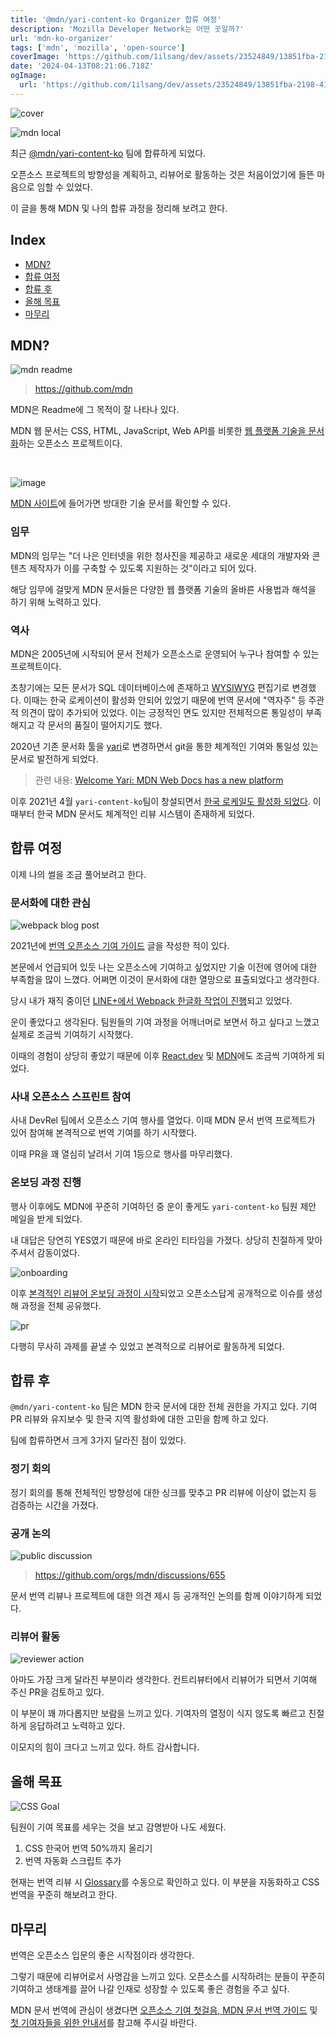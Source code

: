 ```yaml
---
title: '@mdn/yari-content-ko Organizer 합류 여정'
description: 'Mozilla Developer Network는 어떤 곳일까?'
url: 'mdn-ko-organizer'
tags: ['mdn', 'mozilla', 'open-source']
coverImage: 'https://github.com/1ilsang/dev/assets/23524849/13851fba-2198-4113-aae2-8e6aedc05e2e'
date: '2024-04-13T08:21:06.718Z'
ogImage:
  url: 'https://github.com/1ilsang/dev/assets/23524849/13851fba-2198-4113-aae2-8e6aedc05e2e'
---
```


![cover](https://github.com/1ilsang/dev/assets/23524849/8dba134c-4d8a-431e-b08b-ef37257b2ff9 'cover')

![mdn local](https://github.com/1ilsang/dev/assets/23524849/d81fe59a-9c77-4c96-a235-c95ae48d23a0 'l')

최근 [@mdn/yari-content-ko](https://developer.mozilla.org/en-US/docs/MDN/Community/Contributing/Translated_content#korean_ko) 팀에 합류하게 되었다.

오픈소스 프로젝트의 방향성을 계획하고, 리뷰어로 활동하는 것은 처음이었기에 들뜬 마음으로 임할 수 있었다.

이 글을 통해 MDN 및 나의 합류 과정을 정리해 보려고 한다.

## Index

- [MDN?](#mdn)
- [합류 여정](#합류-여정)
- [합류 후](#합류-후)
- [올해 목표](#올해-목표)
- [마무리](#마무리)

## MDN?

![mdn readme](https://github.com/1ilsang/dev/assets/23524849/ddd6058a-4e20-4033-abdd-22aac50a5e55 'l')

> https://github.com/mdn

MDN은 Readme에 그 목적이 잘 나타나 있다.

MDN 웹 문서는 CSS, HTML, JavaScript, Web API를 비롯한 <u>웹 플랫폼 기술을 문서화</u>하는 오픈소스 프로젝트이다.

<br />

![image](https://github.com/1ilsang/dev/assets/23524849/46cddd6a-8dd8-40a4-a376-f936e4f236eb 'l')

[MDN 사이트](https://developer.mozilla.org/)에 들어가면 방대한 기술 문서를 확인할 수 있다.

### 임무

MDN의 임무는 "더 나은 인터넷을 위한 청사진을 제공하고 새로운 세대의 개발자와 콘텐츠 제작자가 이를 구축할 수 있도록 지원하는 것"이라고 되어 있다.

해당 임무에 걸맞게 MDN 문서들은 다양한 웹 플랫폼 기술의 올바른 사용법과 해석을 하기 위해 노력하고 있다.

### 역사

MDN은 2005년에 시작되어 문서 전체가 오픈소스로 운영되어 누구나 참여할 수 있는 프로젝트이다.

초창기에는 모든 문서가 SQL 데이터베이스에 존재하고 [WYSIWYG](https://ko.wikipedia.org/wiki/%EC%9C%84%EC%A7%80%EC%9C%84%EA%B7%B8) 편집기로 변경했다. 이때는 한국 로케이션이 활성화 안되어 있었기 때문에 번역 문서에 "역자주" 등 주관적 의견이 많이 추가되어 있었다. 이는 긍정적인 면도 있지만 전체적으론 통일성이 부족해지고 각 문서의 품질이 떨어지기도 했다.

2020년 기존 문서화 툴을 [yari](https://github.com/mdn/yari)로 변경하면서 git을 통한 체계적인 기여와 통일성 있는 문서로 발전하게 되었다.

> 관련 내용: [Welcome Yari: MDN Web Docs has a new platform](https://hacks.mozilla.org/2020/12/welcome-yari-mdn-web-docs-has-a-new-platform/)

이후 2021년 4월 `yari-content-ko`팀이 창설되면서 [한국 로케일도 활성화 되었다](https://egas.tistory.com/16). 이때부터 한국 MDN 문서도 체계적인 리뷰 시스템이 존재하게 되었다.

## 합류 여정

이제 나의 썰을 조금 풀어보려고 한다.

### 문서화에 대한 관심

![webpack blog post](https://github.com/1ilsang/dev/assets/23524849/befec4ad-700e-4662-be10-9074fb44e8c4 'l')

2021년에 [번역 오픈소스 기여 가이드](https://blog.naver.com/1ilsang/222517766844) 글을 작성한 적이 있다.

본문에서 언급되어 있듯 나는 오픈소스에 기여하고 싶었지만 기술 이전에 영어에 대한 부족함을 많이 느꼈다. 어쩌면 이것이 문서화에 대한 열망으로 표출되었다고 생각한다.

당시 내가 재직 중이던 [LINE+에서 Webpack 한글화 작업이 진행](https://github.com/line/webpack.kr)되고 있었다.

운이 좋았다고 생각된다. 팀원들의 기여 과정을 어깨너머로 보면서 하고 싶다고 느꼈고 실제로 조금씩 기여하기 시작했다.

이때의 경험이 상당히 좋았기 때문에 이후 [React.dev](https://github.com/reactjs/ko.react.dev) 및 [MDN](https://github.com/mdn/translated-content)에도 조금씩 기여하게 되었다.

### 사내 오픈소스 스프린트 참여

사내 DevRel 팀에서 오픈소스 기여 행사를 열었다. 이때 MDN 문서 번역 프로젝트가 있어 참여해 본격적으로 번역 기여를 하기 시작했다.

이때 PR을 꽤 열심히 날려서 기여 1등으로 행사를 마무리했다.

### 온보딩 과정 진행

행사 이후에도 MDN에 꾸준히 기여하던 중 운이 좋게도 `yari-content-ko` 팀원 제안 메일을 받게 되었다.

내 대답은 당연히 YES였기 때문에 바로 온라인 티타임을 가졌다. 상당히 친절하게 맞아주셔서 감동이었다.

![onboarding](https://github.com/1ilsang/dev/assets/23524849/ba4afedd-de90-421f-86f5-2fdb4e585a16)

이후 [본격적인 리뷰어 온보딩 과정이 시작](https://github.com/mdn/translated-content/issues/18056)되었고 오픈소스답게 공개적으로 이슈를 생성해 과정을 전체 공유했다.

![pr](https://github.com/1ilsang/dev/assets/23524849/36d21f62-9393-4944-aa58-6334d92c5ab8)

다행히 무사히 과제를 끝낼 수 있었고 본격적으로 리뷰어로 활동하게 되었다.

## 합류 후

`@mdn/yari-content-ko` 팀은 MDN 한국 문서에 대한 전체 권한을 가지고 있다. 기여 PR 리뷰와 유지보수 및 한국 지역 활성화에 대한 고민을 함께 하고 있다.

팀에 합류하면서 크게 3가지 달라진 점이 있었다.

### 정기 회의

정기 회의를 통해 전체적인 방향성에 대한 싱크를 맞추고 PR 리뷰에 이상이 없는지 등 검증하는 시간을 가졌다.

### 공개 논의

![public discussion](https://github.com/1ilsang/dev/assets/23524849/be2b4218-3354-4f53-b8d3-602bffb0a3ee)

> https://github.com/orgs/mdn/discussions/655

문서 번역 리뷰나 프로젝트에 대한 의견 제시 등 공개적인 논의를 함께 이야기하게 되었다.

### 리뷰어 활동

![reviewer action](https://github.com/1ilsang/dev/assets/23524849/179ee6ef-7a65-47f0-be65-f0706627250b)

아마도 가장 크게 달라진 부분이라 생각한다. 컨트리뷰터에서 리뷰어가 되면서 기여해 주신 PR을 검토하고 있다.

이 부분이 꽤 까다롭지만 보람을 느끼고 있다. 기여자의 열정이 식지 않도록 빠르고 친절하게 응답하려고 노력하고 있다.

이모지의 힘이 크다고 느끼고 있다. 하트 감사합니다.

## 올해 목표

![CSS Goal](https://github.com/1ilsang/dev/assets/23524849/91d2c86d-31a9-4915-96fb-1f4cd47d1a10 'l')

팀원이 기여 목표를 세우는 것을 보고 감명받아 나도 세웠다.

1. CSS 한국어 번역 50%까지 올리기
2. 번역 자동화 스크립트 추가

현재는 번역 리뷰 시 [Glossary](https://github.com/mdn/translated-content/blob/main/docs/ko/guides/glossary-guide.md)를 수동으로 확인하고 있다. 이 부분을 자동화하고 CSS 번역을 꾸준히 해보려고 한다.

## 마무리

번역은 오픈소스 입문의 좋은 시작점이라 생각한다.

그렇기 때문에 리뷰어로서 사명감을 느끼고 있다. 오픈소스를 시작하려는 분들이 꾸준히 기여하고 생태계를 끌어 나갈 인재로 성장할 수 있도록 좋은 경험을 주고 싶다.

MDN 문서 번역에 관심이 생겼다면 [오픈소스 기여 첫걸음, MDN 문서 번역 가이드](/posts/mdn-contributing-translations) 및 [첫 기여자들을 위한 안내서](https://github.com/mdn/translated-content/blob/main/docs/ko/README.md)를 참고해 주시길 바란다.
